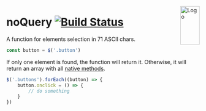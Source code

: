 <img src="https://mishamyrt.github.io/noquery/logo.svg" align="right"
     alt="Logo" width="50" height="101">

# noQuery [![Build Status](https://travis-ci.org/mishamyrt/noquery.svg?branch=master)][ci]

A function for elements selection in 71 ASCII chars.

```js
const button = $('.button')
```

If only one element is found, the function will return it. Otherwise, it will return an array with all [native methods](https://developer.mozilla.org/en-US/docs/Web/JavaScript/Reference/Global_Objects/Array).

```js
$('.buttons').forEach((button) => {
    button.onclick = () => {
        // do something
    }
})
```

[ci]: https://travis-ci.org/mishamyrt/noquery
